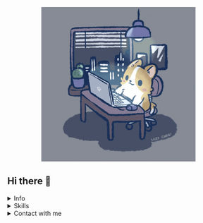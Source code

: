 <p align="center">
    <img src="./assets/gifs/corgi.gif" width="350" height="350" />
</p>

<h2>Hi there 👋</h2>

<details>
<summary>Info</summary>

* I'm 18 y.o.
* Student 👨‍🎓📚
* Backend and DevOps developer 👨‍💻
* <a href="https://github.com/coffee-proj">Coffee Project</a> member and co-owner

</details>

<details>
<summary>Skills</summary>

#### Languages

[<img src="./assets/skills/go.svg" height=48 width=48 />](https://go.dev)

#### Databases and Brokers

[<img src="./assets/skills/postgres.svg" height=48 width=48/>](https://www.postgresql.org) [<img src="./assets/skills/redis.svg" height=48 width=48 />](https://redis.io) [<img src="./assets/skills/kafka.svg" height=48 width=48 />](https://kafka.apache.org) [<img src="./assets/skills/minio.svg" height=48 width=60 />](https://min.io)

#### DevOps

[<img src="./assets/skills/k8s.svg" height=48 width=48/>](https://kubernetes.io) [<img src="./assets/skills/docker.svg" height=48 width=48 />](https://www.docker.com) [<img src="./assets/skills/git.svg" height=48 width=48/>](https://git-scm.com) [<img src="./assets/skills/github-actions.svg" height=48 width=48/>](https://docs.github.com/en/actions) [<img src="./assets/skills/argo-cd.svg" height=48 width=48/>](https://argo-cd.readthedocs.io/en/stable/)

</details>

<details>
<summary>Сontact with me</summary>

[<img src="./assets/connect/telegram.svg" height=48 width=48/>](https://t.me/nikitasstepanov) [<img src="./assets/connect/mail.svg" height=52 width=52 />](mailto:ns_stepanov@inbox.ru)

</details>
